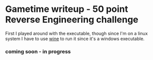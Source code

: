 # Gametime writeup - 50 point Reverse Engineering challenge

First I played around with the executable, though since I'm on a linux system I have to use [wine](https://www.winehq.org/) to run it since it's a windows executable.

### coming soon - in progress
